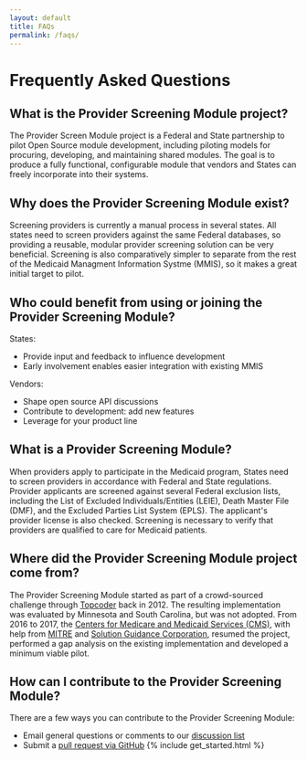 ```yaml
---
layout: default
title: FAQs
permalink: /faqs/
---
```


# Frequently Asked Questions

## What is the Provider Screening Module project?

The Provider Screen Module project is a Federal and State partnership to pilot Open Source
module development, including piloting models for procuring, developing, and maintaining
shared modules.  The goal is to produce a fully functional, configurable module that vendors
and States can freely incorporate into their systems.

## Why does the Provider Screening Module exist?

Screening providers is currently a manual process in several states.  All states need to
screen providers against the same Federal databases, so providing a reusable, modular provider
screening solution can be very beneficial.  Screening is also comparatively simpler to separate
from the rest of the Medicaid Managment Information Systme (MMIS), so it makes a great initial
target to pilot.

## Who could benefit from using or joining the Provider Screening Module?

States:
* Provide input and feedback to influence development 
* Early involvement enables easier integration with existing MMIS

Vendors:
* Shape open source API discussions
* Contribute to development: add new features
* Leverage for your product line

## What is a Provider Screening Module?

When providers apply to participate in the Medicaid program, States need to screen providers
in accordance with Federal and State regulations.  Provider applicants are screened against 
several Federal exclusion lists, including the List of Excluded Individuals/Entities (LEIE), 
Death Master File (DMF), and the Excluded Parties List System (EPLS).  The applicant's provider
license is also checked.  Screening is necessary to verify that providers are qualified to
care for Medicaid patients.

## Where did the Provider Screening Module project come from?

The Provider Screening Module started as part of a crowd-sourced challenge through 
[Topcoder](https://www.topcoder.com/) back in 2012.  The resulting implementation was evaluated 
by Minnesota and South Carolina, but was not adopted.  From 2016 to 2017, the 
[Centers for Medicare and Medicaid Services (CMS)](https://www.cms.gov), with help from 
[MITRE](https://www.mitre.org) and [Solution Guidance Corporation](http://www.solutionguidance.com), 
resumed the project, performed a gap analysis on the existing implementation and developed a 
minimum viable pilot.

## How can I contribute to the Provider Screening Module?

There are a few ways you can contribute to the Provider Screening Module:

- Email general questions or comments to our [discussion list](mailto:psm-dev@googlegroups.com)
- Submit a [pull request via GitHub](https://github.com/SolutionGuidance/psm/pulls)
{% include get_started.html %}